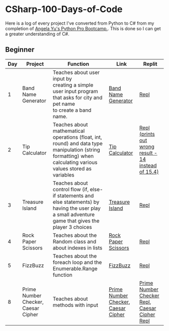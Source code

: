 # CSharp-100-Days-of-Code
Here is a log of every project I've converted from Python to C# from my completion of [Angela Yu's Python Pro Bootcamp.](https://github.com/toyinariyo/Python-100-Days-of-Code). This is done so I can get a greater understanding of C#. 
## Beginner
|Day | Project | Function | Link | Replit |
|----|---------|----------|------|--------|
| 1   |Band Name Generator| Teaches about user input by <br>creating a simple user input program <br>that asks for city and pet name <br> to create a band name.| <a href="https://github.com/toyinariyo/CSharp-100-Days-of-Code/blob/cfc8ae4f2d9474e318c0c5fe53fbbdfe8c4faf77/Beginner/band-name-generator/main.cs">Band Name Generator</a> | <a href="https://replit.com/@ToyinA/band-name-generator#main.cs">Repl</a> |
| 2 | Tip Calculator | Teaches about mathematical operations (float, int, round) and data type manipulation (string formatting) when calculating various values stored as variables | <a href="https://github.com/toyinariyo/CSharp-100-Days-of-Code/blob/46d8a4224020c1227b9e9d13bfc8a164b9ed70b0/Beginner/tip-calculator/main.cs">Tip Calculator</a> | <a href="https://replit.com/@ToyinA/tip-calculator-csharp#main.cs">Repl (prints out wrong result - 14 instead of 15.4)</a> |
| 3 | Treasure Island | Teaches about control flow (if, else-if statements and else statements) by having the user play a small adventure game that gives the player 3 choices | <a href="https://github.com/toyinariyo/CSharp-100-Days-of-Code/blob/efa1178f7552c0dd4f68d113b212c991efa07ce3/Beginner/TreasureIsland/Program.cs">Treasure Island</a> | <a href="https://replit.com/@ToyinA/TreasureIsland#main.cs">Repl</a> |
| 4 | Rock Paper Scissors | Teaches about the Random class and about indexes in lists | <a href="https://github.com/toyinariyo/CSharp-100-Days-of-Code/blob/4455d929bc266caccfea5892c315e82bcb33e6d5/Beginner/RockPaperScissors/Program.cs">Rock Paper Scissors</a> | <a href="https://replit.com/@ToyinA/RockPaperScissors#main.cs">Repl</a>
| 5 | FizzBuzz | Teaches about the foreach loop and the Enumerable.Range function | <a href="https://github.com/toyinariyo/CSharp-100-Days-of-Code/blob/737f65bcfe40b1e3fa1f45d1f51136ab324d0a93/Beginner/FizzBuzz/Program.cs">FizzBuzz</a> | <a href="https://replit.com/@ToyinA/FizzBuzz#main.cs">Repl</a>
| 8 | Prime Number Checker, Caesar Cipher | Teaches about methods with input | <a href="https://github.com/toyinariyo/CSharp-100-Days-of-Code/blob/6390e234bc631196136886e65a3802152ab793b0/Beginner/PrimeNumberChecker/Program.cs">Prime Number Checker</a>, <a href="https://github.com/toyinariyo/CSharp-100-Days-of-Code/blob/6390e234bc631196136886e65a3802152ab793b0/Beginner/CaesarCipher/Program.cs">Caesar Cipher</a> | <a href="https://replit.com/@ToyinA/PrimeNumberChecker#main.cs">Prime Number Checker Repl</a>, <a href="https://replit.com/@ToyinA/CaesarCipher#main.cs">Caesar Cipher Repl</a>
